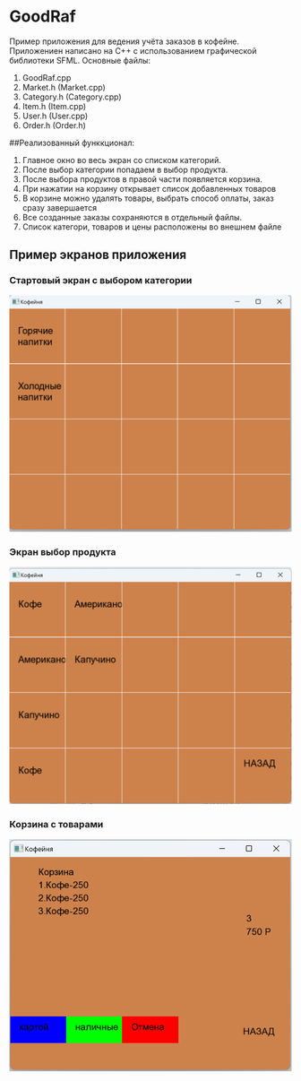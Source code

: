 # GoodRaf

Пример приложения для ведения учёта заказов в кофейне. Приложениен написано на С++ с использованием графической библиотеки SFML. 
Основные файлы:
 1. GoodRaf.cpp 
 2. Market.h (Market.cpp)
 3. Category.h (Category.cpp)
 4. Item.h (Item.cpp)
 5. User.h (User.cpp)
 6. Order.h (Order.h)

    
##Реализованный функкционал:

 1. Главное окно во весь экран со списком категорий.
 1. После выбор категории попадаем в выбор продукта.
 1. После выбора продуктов в правой части появляется корзина.
 1. При нажатии на корзину открывает список добавленных товаров
 1. В корзине можно удалять товары, выбрать способ оплаты, заказ сразу завершается
 1. Все созданные заказы сохраняются в отдельный файлы.
 1. Список категори, товаров и цены расположены во внешнем файле

 ## Пример экранов приложения

 ### Стартовый экран с выбором категории

 ![Главный экран приложения](Screenshots/GoodRaf-1.png)

 ### Экран выбор продукта

 ![Выбор продукта](Screenshots/GoodRaf-2.png)

 ### Корзина с товарами

 ![Корзина товаров](Screenshots/GoodRaf-3.png)

